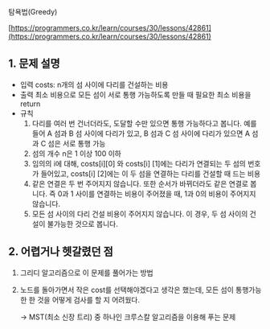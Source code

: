 탐욕법(Greedy)

[https://programmers.co.kr/learn/courses/30/lessons/42861](https://programmers.co.kr/learn/courses/30/lessons/42861)

## 1. 문제 설명

- 입력
  costs: n개의 섬 사이에 다리를 건설하는 비용
- 출력
  최소 비용으로 모든 섬이 서로 통행 가능하도록 만들 때 필요한 최소 비용을 return
- 규칙
  1. 다리를 여러 번 건너더라도, 도달할 수만 있으면 통행 가능하다고 봅니다. 예를 들어 A 섬과 B 섬 사이에 다리가 있고, B 섬과 C 섬 사이에 다리가 있으면 A 섬과 C 섬은 서로 통행 가능
  2. 섬의 개수 n은 1 이상 100 이하
  3. 임의의 i에 대해, costs[i][0] 와 costs[i] [1]에는 다리가 연결되는 두 섬의 번호가 들어있고, costs[i] [2]에는 이 두 섬을 연결하는 다리를 건설할 때 드는 비용
  4. 같은 연결은 두 번 주어지지 않습니다. 또한 순서가 바뀌더라도 같은 연결로 봅니다. 즉 0과 1 사이를 연결하는 비용이 주어졌을 때, 1과 0의 비용이 주어지지 않습니다.
  5. 모든 섬 사이의 다리 건설 비용이 주어지지 않습니다. 이 경우, 두 섬 사이의 건설이 불가능한 것으로 봅니다.

## 2. 어렵거나 헷갈렸던 점

1. 그리디 알고리즘으로 이 문제를 풀어가는 방법
2. 노드를 돌아가면서 작은 cost를 선택해야겠다고 생각은 했는데, 모든 섬이 통행가능한 한 것을 어떻게 검사를 할 지 어려웠다.

   → MST(최소 신장 트리) 중 하나인 크루스칼 알고리즘을 이용해 푸는 문제
